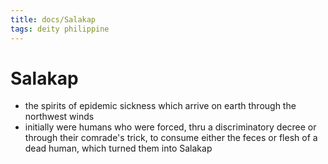 ```yaml
---
title: docs/Salakap
tags: deity philippine
---
```


# Salakap
- the spirits of epidemic sickness which arrive on earth through the northwest winds
- initially were humans who were forced, thru a discriminatory decree or through their comrade's trick, to consume either the feces or flesh of a dead human, which turned them into Salakap